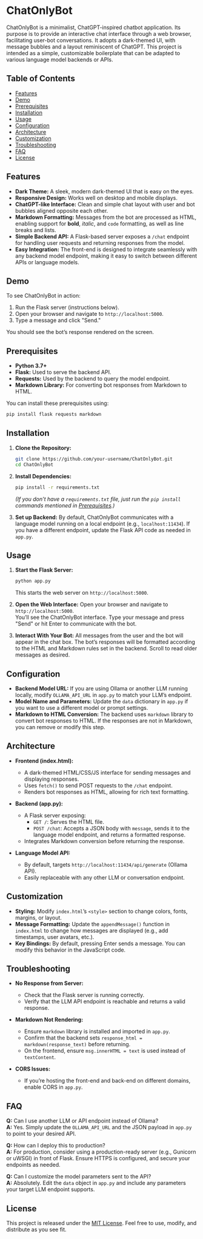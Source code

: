 
# ChatOnlyBot

ChatOnlyBot is a minimalist, ChatGPT-inspired chatbot application. Its purpose is to provide an interactive chat interface through a web browser, facilitating user-bot conversations. It adopts a dark-themed UI, with message bubbles and a layout reminiscent of ChatGPT. This project is intended as a simple, customizable boilerplate that can be adapted to various language model backends or APIs.

## Table of Contents
- [Features](#features)
- [Demo](#demo)
- [Prerequisites](#prerequisites)
- [Installation](#installation)
- [Usage](#usage)
- [Configuration](#configuration)
- [Architecture](#architecture)
- [Customization](#customization)
- [Troubleshooting](#troubleshooting)
- [FAQ](#faq)
- [License](#license)

## Features
- **Dark Theme:** A sleek, modern dark-themed UI that is easy on the eyes.
- **Responsive Design:** Works well on desktop and mobile displays.
- **ChatGPT-like Interface:** Clean and simple chat layout with user and bot bubbles aligned opposite each other.
- **Markdown Formatting:** Messages from the bot are processed as HTML, enabling support for **bold**, *italic*, and `code` formatting, as well as line breaks and lists.
- **Simple Backend API:** A Flask-based server exposes a `/chat` endpoint for handling user requests and returning responses from the model.
- **Easy Integration:** The front-end is designed to integrate seamlessly with any backend model endpoint, making it easy to switch between different APIs or language models.

## Demo
To see ChatOnlyBot in action:
1. Run the Flask server (instructions below).
2. Open your browser and navigate to `http://localhost:5000`.
3. Type a message and click "Send."

You should see the bot’s response rendered on the screen.

## Prerequisites
- **Python 3.7+**
- **Flask:** Used to serve the backend API.
- **Requests:** Used by the backend to query the model endpoint.
- **Markdown Library:** For converting bot responses from Markdown to HTML.
  
You can install these prerequisites using:
```bash
pip install flask requests markdown
```

## Installation
1. **Clone the Repository:**
   ```bash
   git clone https://github.com/your-username/ChatOnlyBot.git
   cd ChatOnlyBot
   ```

2. **Install Dependencies:**
   ```bash
   pip install -r requirements.txt
   ```
   
   *(If you don’t have a `requirements.txt` file, just run the `pip install` commands mentioned in [Prerequisites](#prerequisites).)*

3. **Set up Backend:**
   By default, ChatOnlyBot communicates with a language model running on a local endpoint (e.g., `localhost:11434`). If you have a different endpoint, update the Flask API code as needed in `app.py`.

## Usage
1. **Start the Flask Server:**
   ```bash
   python app.py
   ```
   This starts the web server on `http://localhost:5000`.

2. **Open the Web Interface:**
   Open your browser and navigate to `http://localhost:5000`.  
   You’ll see the ChatOnlyBot interface. Type your message and press "Send" or hit Enter to communicate with the bot.

3. **Interact With Your Bot:**
   All messages from the user and the bot will appear in the chat box. The bot’s responses will be formatted according to the HTML and Markdown rules set in the backend. Scroll to read older messages as desired.

## Configuration
- **Backend Model URL:** If you are using Ollama or another LLM running locally, modify `OLLAMA_API_URL` in `app.py` to match your LLM’s endpoint.
- **Model Name and Parameters:** Update the `data` dictionary in `app.py` if you want to use a different model or prompt settings.
- **Markdown to HTML Conversion:** The backend uses `markdown` library to convert bot responses to HTML. If the responses are not in Markdown, you can remove or modify this step.

## Architecture
- **Frontend (index.html):** 
  - A dark-themed HTML/CSS/JS interface for sending messages and displaying responses.
  - Uses `fetch()` to send POST requests to the `/chat` endpoint.
  - Renders bot responses as HTML, allowing for rich text formatting.

- **Backend (app.py):**
  - A Flask server exposing:
    - `GET /`: Serves the HTML file.
    - `POST /chat`: Accepts a JSON body with `message`, sends it to the language model endpoint, and returns a formatted response.
  - Integrates Markdown conversion before returning the response.
  
- **Language Model API:**
  - By default, targets `http://localhost:11434/api/generate` (Ollama API).
  - Easily replaceable with any other LLM or conversation endpoint.

## Customization
- **Styling:** 
  Modify `index.html`’s `<style>` section to change colors, fonts, margins, or layout.
- **Message Formatting:**
  Update the `appendMessage()` function in `index.html` to change how messages are displayed (e.g., add timestamps, user avatars, etc.).
- **Key Bindings:**
  By default, pressing Enter sends a message. You can modify this behavior in the JavaScript code.

## Troubleshooting
- **No Response from Server:**
  - Check that the Flask server is running correctly.
  - Verify that the LLM API endpoint is reachable and returns a valid response.
- **Markdown Not Rendering:**
  - Ensure `markdown` library is installed and imported in `app.py`.
  - Confirm that the backend sets `response_html = markdown(response_text)` before returning.
  - On the frontend, ensure `msg.innerHTML = text` is used instead of `textContent`.
  
- **CORS Issues:**
  - If you’re hosting the front-end and back-end on different domains, enable CORS in `app.py`.

## FAQ
**Q:** Can I use another LLM or API endpoint instead of Ollama?  
**A:** Yes. Simply update the `OLLAMA_API_URL` and the JSON payload in `app.py` to point to your desired API.

**Q:** How can I deploy this to production?  
**A:** For production, consider using a production-ready server (e.g., Gunicorn or uWSGI) in front of Flask. Ensure HTTPS is configured, and secure your endpoints as needed.

**Q:** Can I customize the model parameters sent to the API?  
**A:** Absolutely. Edit the `data` object in `app.py` and include any parameters your target LLM endpoint supports.

## License
This project is released under the [MIT License](LICENSE). Feel free to use, modify, and distribute as you see fit.
```